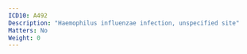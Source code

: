 ```yaml
---
ICD10: A492
Description: "Haemophilus influenzae infection, unspecified site"
Matters: No
Weight: 0
---
```

